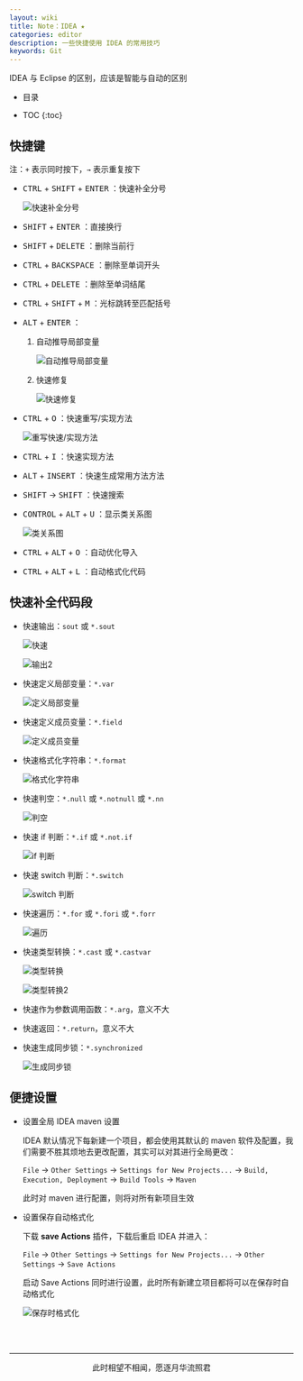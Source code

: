 ```yaml
---
layout: wiki
title: Note：IDEA ★
categories: editor
description: 一些快捷使用 IDEA 的常用技巧
keywords: Git
---
```


IDEA 与 Eclipse 的区别，应该是智能与自动的区别

* 目录

* TOC
{:toc}

## 快捷键

注：`+` 表示同时按下，`→` 表示重复按下

* <kbd>CTRL</kbd> + <kbd>SHIFT</kbd> + <kbd>ENTER</kbd> ：快速补全分号

    ![快速补全分号](https://zoharyip.club/images/posts/auto-generate-semicolon.gif "快速补全分号")

* <kbd>SHIFT</kbd> + <kbd>ENTER</kbd> ：直接换行

* <kbd>SHIFT</kbd> + <kbd>DELETE</kbd> ：删除当前行

* <kbd>CTRL</kbd> + <kbd>BACKSPACE</kbd> ：删除至单词开头

* <kbd>CTRL</kbd> + <kbd>DELETE</kbd> ：删除至单词结尾

* <kbd>CTRL</kbd> + <kbd>SHIFT</kbd> + <kbd>M</kbd> ：光标跳转至匹配括号

* <kbd>ALT</kbd> + <kbd>ENTER</kbd> ：


    1. 自动推导局部变量

        ![自动推导局部变量](https://zoharyip.club/images/posts/introduce-local-variable.gif "自动推导局部变量")

    2. 快速修复

        ![快速修复](https://zoharyip.club/images/posts/auto-error-correction.gif "快速修复")

* <kbd>CTRL</kbd> + <kbd>O</kbd> ：快速重写/实现方法

    ![重写快速/实现方法](https://zoharyip.club/images/posts/override-or-implement.gif "快速选择重写或实现方法")

* <kbd>CTRL</kbd> + <kbd>I</kbd> ：快速实现方法

* <kbd>ALT</kbd> + <kbd>INSERT</kbd> ：快速生成常用方法方法

* <kbd>SHIFT</kbd> → <kbd>SHIFT</kbd> ：快速搜索

* <kbd>CONTROL</kbd> + <kbd>ALT</kbd> + <kbd>U</kbd> ：显示类关系图

    ![类关系图](https://zoharyip.club/images/posts/class-relation.gif "类关系图")

* <kbd>CTRL</kbd> + <kbd>ALT</kbd> + <kbd>O</kbd> ：自动优化导入

* <kbd>CTRL</kbd> + <kbd>ALT</kbd> + <kbd>L</kbd> ：自动格式化代码

## 快速补全代码段

* 快速输出：`sout` 或 `*.sout`

    ![快速](https://zoharyip.club/images/posts/sout.gif "输出")

    ![输出2](https://zoharyip.club/images/posts/sout2.gif "输出2")

* 快速定义局部变量：`*.var`

    ![定义局部变量](https://zoharyip.club/images/posts/var.gif "定义局部变量")

* 快速定义成员变量：`*.field`

    ![定义成员变量](https://zoharyip.club/images/posts/field.gif "定义成员变量")

* 快速格式化字符串：`*.format`

    ![格式化字符串](https://zoharyip.club/images/posts/format.gif "格式化字符串")

* 快速判空：`*.null` 或 `*.notnull` 或 `*.nn`

    ![判空](https://zoharyip.club/images/posts/null.gif "判空")

* 快速 if 判断：`*.if` 或 `*.not.if`

    ![if 判断](https://zoharyip.club/images/posts/if.gif "if 判断")

* 快速 switch 判断：`*.switch`

    ![switch 判断](https://zoharyip.club/images/posts/switch.gif "switch 判断")

* 快速遍历：`*.for` 或 `*.fori` 或 `*.forr`

    ![遍历](https://zoharyip.club/images/posts/for.gif "遍历")

* 快速类型转换：`*.cast` 或 `*.castvar`

    ![类型转换](https://zoharyip.club/images/posts/cast.gif "类型转换")

    
    ![类型转换2](https://zoharyip.club/images/posts/castvar.gif "类型转换2")

* 快速作为参数调用函数：`*.arg`，意义不大

* 快速返回：`*.return`，意义不大

* 快速生成同步锁：`*.synchronized`

    ![生成同步锁](https://zoharyip.club/images/posts/synchronized.gif "生成同步锁")

## 便捷设置

* 设置全局 IDEA maven 设置

    IDEA 默认情况下每新建一个项目，都会使用其默认的 maven 软件及配置，我们需要不胜其烦地去更改配置，其实可以对其进行全局更改：

    `File` → `Other Settings` → `Settings for New Projects...` → `Build, Execution, Deployment` → `Build Tools` → `Maven`

    此时对 maven 进行配置，则将对所有新项目生效

* 设置保存自动格式化

    下载 **save Actions** 插件，下载后重启 IDEA 并进入：

    `File` → `Other Settings` → `Settings for New Projects...` → `Other Settings` → `Save Actions`

    启动 Save Actions 同时进行设置，此时所有新建立项目都将可以在保存时自动格式化

    ![保存时格式化](https://zoharyip.club/images/posts/formating-with-save.gif "保存时格式化")


<br/><br/>
<hr/>
<p style="text-align:center">此时相望不相闻，愿逐月华流照君</p>